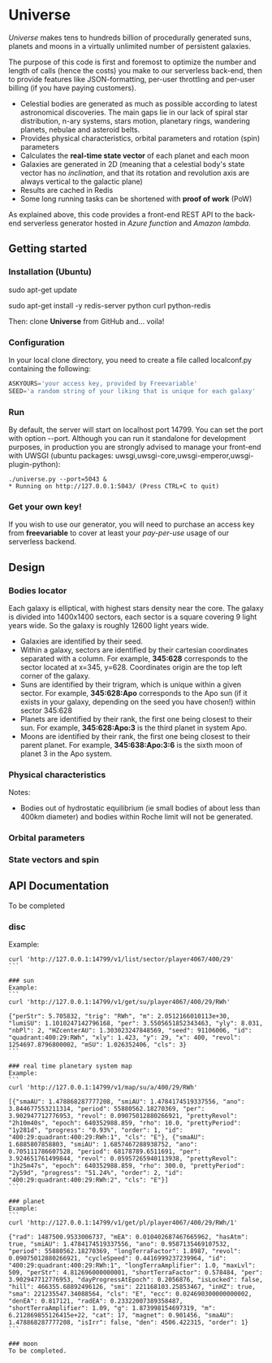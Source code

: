 # Universe
*Universe* makes tens to hundreds billion of procedurally generated suns, planets and moons in a virtually unlimited number of persistent galaxies.

The purpose of this code is first and foremost to optimize the number and length of calls (hence the costs) you make to our serverless back-end, then to provide features like JSON-formatting, per-user throttling and per-user billing (if you have paying customers).

- Celestial bodies are generated as much as possible according to latest astronomical discoveries. The main gaps lie in our lack of spiral star distribution, n-ary systems, stars motion, planetary rings, wandering planets, nebulae and asteroid belts.
- Provides physical characteristics, orbital parameters and rotation (spin) parameters
- Calculates the **real-time state vector** of each planet and each moon
- Galaxies are generated in 2D (meaning that a celestial body's state vector has no *inclination*, and that its rotation and revolution axis are always vertical to the galactic plane)
- Results are cached in Redis 
- Some long running tasks can be shortened with **proof of work** (PoW)

As explained above, this code provides a front-end REST API to the back-end serverless generator hosted in *Azure function* and *Amazon lambda*.

## Getting started
### Installation (Ubuntu)
sudo apt-get update

sudo apt-get install -y redis-server python curl python-redis

Then: clone **Universe** from GitHub and... voila!

### Configuration
In your local clone directory, you need to create a file called localconf.py containing the following:
```python
ASKYOURS='your access key, provided by Freevariable'
SEED='a random string of your liking that is unique for each galaxy'
```

### Run
By default, the server will start on localhost port 14799. You can set the port with option --port. Although you can run it standalone for development purposes, in production you are strongly advised to manage your front-end with UWSGI (ubuntu packages: uwsgi,uwsgi-core,uwsgi-emperor,uwsgi-plugin-python):

```
./universe.py --port=5043 &
* Running on http://127.0.0.1:5043/ (Press CTRL+C to quit)
```

### Get your own key!
If you wish to use our generator, you will need to purchase an access key from **freevariable** to cover at least your *pay-per-use* usage of our serverless backend.

## Design
### Bodies locator
Each galaxy is elliptical, with highest stars density near the core. The galaxy is divided into 1400x1400 sectors, each sector is a square covering 9 light years wide. So the galaxy is roughly 12600 light years wide.

- Galaxies are identified by their seed.
- Within a galaxy, sectors are identified by their cartesian coordinates separated with a column. For example, **345:628** corresponds to the sector located at x=345, y=628. Coordinates origin are the top left corner of the galaxy.
- Suns are identified by their trigram, which is unique within a given sector. For example, **345:628:Apo** corresponds to the Apo sun (if it exists in your galaxy, depending on the seed you have chosen!) within sector 345:628
- Planets are identified by their rank, the first one being closest to their sun. For example, **345:628:Apo:3** is the third planet in system Apo.
- Moons are identified by their rank, the first one being closest to their parent planet. For example, **345:638:Apo:3:6** is the sixth moon of planet 3 in the Apo system.

### Physical characteristics
Notes:
- Bodies out of hydrostatic equilibrium (ie small bodies of about less than 400km diameter) and bodies within Roche limit will not be generated.

### Orbital parameters

### State vectors and spin

## API Documentation
To be completed

### disc
Example:
````
curl 'http://127.0.0.1:14799/v1/list/sector/player4067/400/29'
```

### sun
Example:
```
curl 'http://127.0.0.1:14799/v1/get/su/player4067/400/29/RWh'

{"perStr": 5.705832, "trig": "RWh", "m": 2.0512166010113e+30, "lumiSU": 1.1010247142796168, "per": 3.5505651852343463, "yly": 8.031, "nbPl": 2, "HZcenterAU": 1.303023247848569, "seed": 91106006, "id": "quadrant:400:29:RWh", "xly": 1.423, "y": 29, "x": 400, "revol": 1254697.8796800002, "mSU": 1.026352406, "cls": 3}
```

### real time planetary system map
Example:
```
curl 'http://127.0.0.1:14799/v1/map/su/a/400/29/RWh'

[{"smaAU": 1.478868287777208, "smiAU": 1.4784174519337556, "ano": 3.844677553211314, "period": 55880562.18270369, "per": 3.902947712776953, "revol": 0.09075012880266921, "prettyRevol": "2h10m40s", "epoch": 640352988.859, "rho": 10.0, "prettyPeriod": "1y281d", "progress": "0.93%", "order": 1, "id": "400:29:quadrant:400:29:RWh:1", "cls": "E"}, {"smaAU": 1.6885807858803, "smiAU": 1.6857467288938752, "ano": 0.705111786607528, "period": 68178789.6511691, "per": 3.924651761499844, "revol": 0.05957265940113938, "prettyRevol": "1h25m47s", "epoch": 640352988.859, "rho": 300.0, "prettyPeriod": "2y59d", "progress": "51.24%", "order": 2, "id": "400:29:quadrant:400:29:RWh:2", "cls": "E"}]
```

### planet
Example:
```
curl 'http://127.0.0.1:14799/v1/get/pl/player4067/400/29/RWh/1'

{"rad": 1487500.9533006737, "mEA": 0.010402687467665962, "hasAtm": true, "smiAU": 1.4784174519337556, "ano": 0.9587135469107532, "period": 55880562.18270369, "longTerraFactor": 1.8987, "revol": 0.09075012880266921, "cycleSpeed": 0.4416999237239964, "id": "400:29:quadrant:400:29:RWh:1", "longTerraAmplifier": 1.0, "maxLvl": 509, "perStr": 4.812696000000001, "shortTerraFactor": 0.578484, "per": 3.902947712776953, "dayProgressAtEpoch": 0.2056876, "isLocked": false, "hill": 466355.68892496126, "smi": 221168103.25853467, "inHZ": true, "sma": 221235547.34088564, "cls": "E", "ecc": 0.024690300000000002, "denEA": 0.817121, "radEA": 0.23322007389358487, "shortTerraAmplifier": 1.09, "g": 1.873998154697319, "m": 6.212869855126415e+22, "cat": 17, "magnet": 0.901456, "smaAU": 1.478868287777208, "isIrr": false, "den": 4506.422315, "order": 1}
```

### moon
To be completed.
